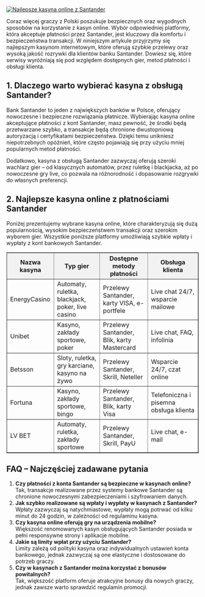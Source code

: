 [![Najlepsze kasyna online z Santander](https://123-caf.pages.dev/gitsignup.png)](https://vrmoo.ru/Bt82HjjY)

<section>   <p>Coraz więcej graczy z Polski poszukuje bezpiecznych oraz wygodnych sposobów na korzystanie z kasyn online. Wybór odpowiedniej platformy, która akceptuje płatności przez Santander, jest kluczowy dla komfortu i bezpieczeństwa transakcji. W niniejszym artykule przyjrzymy się najlepszym kasynom internetowym, które oferują szybkie przelewy oraz wysoką jakość rozrywki dla klientów banku Santander. Dowiesz się, które serwisy wyróżniają się pod względem dostępnych gier, metod płatności i obsługi klienta.</p>    <h2>1. Dlaczego warto wybierać kasyna z obsługą Santander?</h2>   <p>Bank Santander to jeden z największych banków w Polsce, oferujący nowoczesne i bezpieczne rozwiązania płatnicze. Wybierając kasyna online akceptujące płatności z kont Santander, masz pewność, że środki będą przetwarzane szybko, a transakcje będą chronione dwustopniową autoryzacją i certyfikatami bezpieczeństwa. Dzięki temu unikniesz niepotrzebnych opóźnień, które często pojawiają się przy użyciu mniej popularnych metod płatności.</p>    <p>Dodatkowo, kasyna z obsługą Santander zazwyczaj oferują szeroki wachlarz gier – od klasycznych automatów, przez ruletkę i blackjacka, aż po nowoczesne gry live, co pozwala na różnorodność i dopasowanie rozgrywki do własnych preferencji.</p>    <h2>2. Najlepsze kasyna online z płatnościami Santander</h2>   <p>Poniżej prezentujemy wybrane kasyna online, które charakteryzują się dużą popularnością, wysokim bezpieczeństwem transakcji oraz szerokim wyborem gier. Wszystkie poniższe platformy umożliwiają szybkie wpłaty i wypłaty z kont bankowych Santander.</p>      <table border="1" cellpadding="8" cellspacing="0" style="border-collapse: collapse; width: 100%;">     <thead>       <tr style="background-color: #f2f2f2;">         <th>Nazwa kasyna</th>         <th>Typ gier</th>         <th>Dostępne metody płatności</th>         <th>Obsługa klienta</th>       </tr>     </thead>     <tbody>       <tr>         <td>EnergyCasino</td>         <td>Automaty, ruletka, blackjack, poker, live casino</td>         <td>Przelewy Santander, karty VISA, e-portfele</td>         <td>Live chat 24/7, wsparcie mailowe</td>       </tr>       <tr>         <td>Unibet</td>         <td>Kasyno, zakłady sportowe, poker</td>         <td>Przelewy Santander, Blik, karty Mastercard</td>         <td>Live chat, FAQ, infolinia</td>       </tr>       <tr>         <td>Betsson</td>         <td>Sloty, ruletka, gry karciane, kasyno na żywo</td>         <td>Przelewy Santander, Skrill, Neteller</td>         <td>Wsparcie 24/7, czat online</td>       </tr>       <tr>         <td>Fortuna</td>         <td>Kasyno, zakłady sportowe, bingo</td>         <td>Przelewy Santander, Blik, karty Visa</td>         <td>Telefoniczna i pisemna obsługa klienta</td>       </tr>       <tr>         <td>LV BET</td>         <td>Automaty, ruletka, zakłady sportowe</td>         <td>Przelewy Santander, Skrill, PayU</td>         <td>Live chat, e-mail</td>       </tr>     </tbody>   </table>    <h2>FAQ – Najczęściej zadawane pytania</h2>   <ol>     <li><strong>Czy płatności z konta Santander są bezpieczne w kasynach online?</strong><br>Tak, transakcje realizowane przez systemy bankowe Santander są chronione nowoczesnymi zabezpieczeniami i szyfrowaniem danych.</li>     <li><strong>Jak szybko realizowane są wpłaty i wypłaty w kasynach z Santander?</strong><br>Wpłaty zazwyczaj są natychmiastowe, wypłaty mogą potrwać od kilku minut do 24 godzin, w zależności od regulaminu kasyna.</li>     <li><strong>Czy kasyna online oferują gry na urządzenia mobilne?</strong><br>Większość renomowanych kasyn obsługujących Santander posiada w pełni responsywne strony i aplikacje mobilne.</li>     <li><strong>Jakie są limity wpłat przy użyciu Santander?</strong><br>Limity zależą od polityki kasyna oraz indywidualnych ustawień konta bankowego, jednak zazwyczaj są one elastyczne i dostosowane do potrzeb graczy.</li>     <li><strong>Czy w kasynach z Santander można korzystać z bonusów powitalnych?</strong><br>Tak, większość platform oferuje atrakcyjne bonusy dla nowych graczy, jednak zawsze warto sprawdzić regulamin promocji.</li>   </ol> </section>